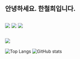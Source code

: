 

안녕하세요.
한철희입니다.
---
![](https://img.shields.io/badge/iOS-000000?style=for-the-badge&logo=ios&logoColor=white)
![](https://img.shields.io/badge/Swift-FA7343?style=for-the-badge&logo=swift&logoColor=white)
![](https://img.shields.io/badge/Xcode-007ACC?style=for-the-badge&logo=Xcode&logoColor=white)
---
![](https://img.shields.io/badge/Tech%20Blog-11B48A?style=flat-square&logo=velog&logoColor=white&link=https://velog.io/@myhan601)
---
![Top Langs](https://github-readme-stats.vercel.app/api/top-langs/?username=myhan601)
![GitHub stats](https://github-readme-stats.vercel.app/api?username=myhan601)
